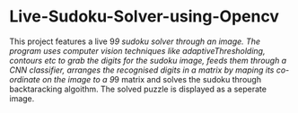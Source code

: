 # Live-Sudoku-Solver-using-Opencv
This project features a live 9*9 sudoku solver through an image. The program uses computer vision techniques like adaptiveThresholding, contours etc to grab the digits for the sudoku image, feeds them through a CNN classifier,
arranges the recognised digits in a matrix by maping its co-ordinate on the image to a 9*9 matrix and solves the sudoku through backtaracking algoithm.
The solved puzzle is displayed as a seperate image.
